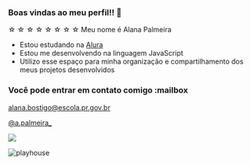 ### Boas vindas ao meu perfil!! 🤍
 ☆  ☆  ☆  ☆  ☆  ☆  ☆  ☆ 
Meu nome é Alana Palmeira

- Estou estudando na [Alura](https://www.alura.com.br)
- Estou me desenvolvendo na linguagem JavaScript
- Utilizo esse espaço para minha organização e compartilhamento dos meus projetos desenvolvidos

### Você pode entrar em contato comigo :mailbox

alana.bostigo@escola.pr.gov.br

[@a.palmeira_](https://www.instagram.com/a.palmeira_/)

![](https://media.tenor.com/9LUr-_obbVAAAAAC/hello-kitty.gif)

![playhouse](https://github.com/nanaaaa26/nanaaaa26/assets/146108279/27105fa0-49d2-4bd2-b0a2-8331ae755bb4)

